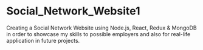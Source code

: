 # Social_Network_Website1
Creating a Social Network Website using Node.js, React, Redux &amp; MongoDB in order to showcase my skills to possible employers and also for real-life application in future projects.
